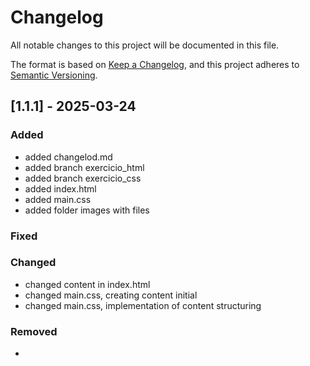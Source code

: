 # Changelog

All notable changes to this project will be documented in this file.

The format is based on [Keep a Changelog](https://keepachangelog.com/en/1.1.0/),
and this project adheres to [Semantic Versioning](https://semver.org/spec/v2.0.0.html).

## [1.1.1] - 2025-03-24

### Added

- added changelod.md
- added branch exercicio_html
- added branch exercicio_css
- added index.html
- added main.css
- added folder images with files


### Fixed


### Changed
- changed content in index.html 
- changed main.css, creating content initial 
- changed main.css, implementation of content structuring 

### Removed

- 
